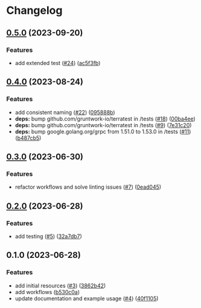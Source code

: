 # Changelog

## [0.5.0](https://github.com/CloudNationHQ/az-cn-module-tf-kv/compare/v0.4.0...v0.5.0) (2023-09-20)


### Features

* add extended test ([#24](https://github.com/CloudNationHQ/az-cn-module-tf-kv/issues/24)) ([ac5f3fb](https://github.com/CloudNationHQ/az-cn-module-tf-kv/commit/ac5f3fb9c0defcbe662470a8d81a76d0bf3590f1))

## [0.4.0](https://github.com/CloudNationHQ/az-cn-module-tf-kv/compare/v0.3.0...v0.4.0) (2023-08-24)


### Features

* add consistent naming ([#22](https://github.com/CloudNationHQ/az-cn-module-tf-kv/issues/22)) ([095888b](https://github.com/CloudNationHQ/az-cn-module-tf-kv/commit/095888b4a48b0cc8df6b6820adc5a130a830d158))
* **deps:** bump github.com/gruntwork-io/terratest in /tests ([#18](https://github.com/CloudNationHQ/az-cn-module-tf-kv/issues/18)) ([00ba4ee](https://github.com/CloudNationHQ/az-cn-module-tf-kv/commit/00ba4eefe6e8378223e5c87a16faa21d2f9e20ba))
* **deps:** bump github.com/gruntwork-io/terratest in /tests ([#9](https://github.com/CloudNationHQ/az-cn-module-tf-kv/issues/9)) ([7e31c20](https://github.com/CloudNationHQ/az-cn-module-tf-kv/commit/7e31c20e49e90cdeefbb203178d2529756ffe699))
* **deps:** bump google.golang.org/grpc from 1.51.0 to 1.53.0 in /tests ([#11](https://github.com/CloudNationHQ/az-cn-module-tf-kv/issues/11)) ([b487cb5](https://github.com/CloudNationHQ/az-cn-module-tf-kv/commit/b487cb552a0af82ee83c8d1b6fe8dae2169f1733))

## [0.3.0](https://github.com/CloudNationHQ/az-cn-module-tf-kv/compare/v0.2.0...v0.3.0) (2023-06-30)


### Features

* refactor workflows and solve linting issues ([#7](https://github.com/CloudNationHQ/az-cn-module-tf-kv/issues/7)) ([0ead045](https://github.com/CloudNationHQ/az-cn-module-tf-kv/commit/0ead045ef355373a79fff49eeb45c353f8f3af13))

## [0.2.0](https://github.com/CloudNationHQ/az-cn-module-tf-kv/compare/v0.1.0...v0.2.0) (2023-06-28)


### Features

* add testing ([#5](https://github.com/CloudNationHQ/az-cn-module-tf-kv/issues/5)) ([32a7db7](https://github.com/CloudNationHQ/az-cn-module-tf-kv/commit/32a7db7da1bdee68be376274f0a19b190b182f54))

## 0.1.0 (2023-06-28)


### Features

* add initial resources ([#3](https://github.com/CloudNationHQ/az-cn-module-tf-kv/issues/3)) ([3862b42](https://github.com/CloudNationHQ/az-cn-module-tf-kv/commit/3862b42a36dda4d75734005f6c52be4fb83823c1))
* add workflows ([b530c0a](https://github.com/CloudNationHQ/az-cn-module-tf-kv/commit/b530c0a96129b8b50eac2be82c497020193835e0))
* update documentation and example usage ([#4](https://github.com/CloudNationHQ/az-cn-module-tf-kv/issues/4)) ([40f1105](https://github.com/CloudNationHQ/az-cn-module-tf-kv/commit/40f110531896db50a66ab0de1679076d7c378f1c))
